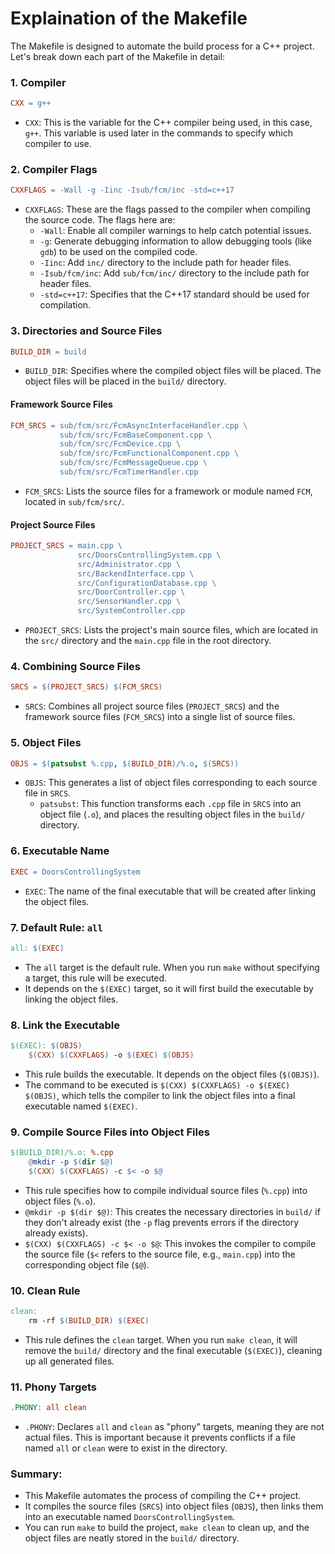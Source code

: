 # Explaination of the Makefile

The Makefile is designed to automate the build process for a C++ project. Let's break down each part of the Makefile in detail:

### 1. **Compiler**
```makefile
CXX = g++
```
- `CXX`: This is the variable for the C++ compiler being used, in this case, `g++`. This variable is used later in the commands to specify which compiler to use.

### 2. **Compiler Flags**
```makefile
CXXFLAGS = -Wall -g -Iinc -Isub/fcm/inc -std=c++17
```
- `CXXFLAGS`: These are the flags passed to the compiler when compiling the source code. The flags here are:
  - `-Wall`: Enable all compiler warnings to help catch potential issues.
  - `-g`: Generate debugging information to allow debugging tools (like `gdb`) to be used on the compiled code.
  - `-Iinc`: Add `inc/` directory to the include path for header files.
  - `-Isub/fcm/inc`: Add `sub/fcm/inc/` directory to the include path for header files.
  - `-std=c++17`: Specifies that the C++17 standard should be used for compilation.

### 3. **Directories and Source Files**
```makefile
BUILD_DIR = build
```
- `BUILD_DIR`: Specifies where the compiled object files will be placed. The object files will be placed in the `build/` directory.

#### Framework Source Files
```makefile
FCM_SRCS = sub/fcm/src/FcmAsyncInterfaceHandler.cpp \
           sub/fcm/src/FcmBaseComponent.cpp \
           sub/fcm/src/FcmDevice.cpp \
           sub/fcm/src/FcmFunctionalComponent.cpp \
           sub/fcm/src/FcmMessageQueue.cpp \
           sub/fcm/src/FcmTimerHandler.cpp
```
- `FCM_SRCS`: Lists the source files for a framework or module named `FCM`, located in `sub/fcm/src/`.

#### Project Source Files
```makefile
PROJECT_SRCS = main.cpp \
               src/DoorsControllingSystem.cpp \
               src/Administrator.cpp \
               src/BackendInterface.cpp \
               src/ConfigurationDatabase.cpp \
               src/DoorController.cpp \
               src/SensorHandler.cpp \
               src/SystemController.cpp
```
- `PROJECT_SRCS`: Lists the project's main source files, which are located in the `src/` directory and the `main.cpp` file in the root directory.

### 4. **Combining Source Files**
```makefile
SRCS = $(PROJECT_SRCS) $(FCM_SRCS)
```
- `SRCS`: Combines all project source files (`PROJECT_SRCS`) and the framework source files (`FCM_SRCS`) into a single list of source files.

### 5. **Object Files**
```makefile
OBJS = $(patsubst %.cpp, $(BUILD_DIR)/%.o, $(SRCS))
```
- `OBJS`: This generates a list of object files corresponding to each source file in `SRCS`.
  - `patsubst`: This function transforms each `.cpp` file in `SRCS` into an object file (`.o`), and places the resulting object files in the `build/` directory.

### 6. **Executable Name**
```makefile
EXEC = DoorsControllingSystem
```
- `EXEC`: The name of the final executable that will be created after linking the object files.

### 7. **Default Rule: `all`**
```makefile
all: $(EXEC)
```
- The `all` target is the default rule. When you run `make` without specifying a target, this rule will be executed.
- It depends on the `$(EXEC)` target, so it will first build the executable by linking the object files.

### 8. **Link the Executable**
```makefile
$(EXEC): $(OBJS)
	$(CXX) $(CXXFLAGS) -o $(EXEC) $(OBJS)
```
- This rule builds the executable. It depends on the object files (`$(OBJS)`).
- The command to be executed is `$(CXX) $(CXXFLAGS) -o $(EXEC) $(OBJS)`, which tells the compiler to link the object files into a final executable named `$(EXEC)`.

### 9. **Compile Source Files into Object Files**
```makefile
$(BUILD_DIR)/%.o: %.cpp
	@mkdir -p $(dir $@)
	$(CXX) $(CXXFLAGS) -c $< -o $@
```
- This rule specifies how to compile individual source files (`%.cpp`) into object files (`%.o`).
- `@mkdir -p $(dir $@)`: This creates the necessary directories in `build/` if they don't already exist (the `-p` flag prevents errors if the directory already exists).
- `$(CXX) $(CXXFLAGS) -c $< -o $@`: This invokes the compiler to compile the source file (`$<` refers to the source file, e.g., `main.cpp`) into the corresponding object file (`$@`).

### 10. **Clean Rule**
```makefile
clean:
	rm -rf $(BUILD_DIR) $(EXEC)
```
- This rule defines the `clean` target. When you run `make clean`, it will remove the `build/` directory and the final executable (`$(EXEC)`), cleaning up all generated files.

### 11. **Phony Targets**
```makefile
.PHONY: all clean
```
- `.PHONY`: Declares `all` and `clean` as "phony" targets, meaning they are not actual files. This is important because it prevents conflicts if a file named `all` or `clean` were to exist in the directory.

### Summary:
- This Makefile automates the process of compiling the C++ project.
- It compiles the source files (`SRCS`) into object files (`OBJS`), then links them into an executable named `DoorsControllingSystem`.
- You can run `make` to build the project, `make clean` to clean up, and the object files are neatly stored in the `build/` directory.
